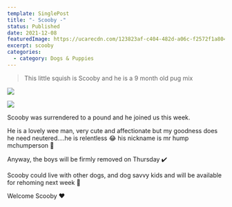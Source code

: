 ```yaml
---
template: SinglePost
title: "- Scooby -"
status: Published
date: 2021-12-08
featuredImage: https://ucarecdn.com/123823af-c404-482d-a06c-f2572f1a804e/-/crop/552x282/0,97/-/preview/
excerpt: scooby
categories:
  - category: Dogs & Puppies
---
```

> This little squish is Scooby and he is a 9 month old pug mix 

![](https://ucarecdn.com/d87de4b0-4ca9-48b5-ba8f-af6fee51cebb/)

![](https://ucarecdn.com/6ab6f250-08a9-4f9d-85aa-cd0bf132e699/)

Scooby was surrendered to a pound and he joined us this week.

He is a lovely wee man, very cute and affectionate but my goodness does he need neutered….he is relentless 😂 his nickname is mr hump mchumperson 🥜 

Anyway, the boys will be firmly removed on Thursday ✔️ 

Scooby could live with other dogs, and dog savvy kids and will be available for rehoming next week 🐶

Welcome Scooby ❤️
